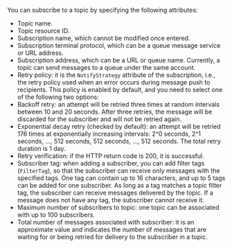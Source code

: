 You can subscribe to a topic by specifying the following attributes:
- Topic name.
- Topic resource ID.
- Subscription name, which cannot be modified once entered.
- Subscription terminal protocol, which can be a queue message service or URL address.
- Subscription address, which can be a URL or queue name. Currently, a topic can send messages to a queue under the same account.
- Retry policy: it is the `NotifyStrategy` attribute of the subscription, i.e., the retry policy used when an error occurs during message push to recipients. This policy is enabled by default, and you need to select one of the following two options:
 - Backoff retry: an attempt will be retried three times at random intervals between 10 and 20 seconds. After three retries, the message will be discarded for the subscriber and will not be retried again.
 - Exponential decay retry (checked by default): an attempt will be retried 176 times at exponentially increasing intervals: 2^0 seconds, 2^1 seconds, ..., 512 seconds, 512 seconds, ..., 512 seconds. The total retry duration is 1 day.
- Retry verification: if the HTTP return code is 200, it is successful.
- Subscriber tag: when adding a subscriber, you can add filter tags (`FilterTag`), so that the subscriber can receive only messages with the specified tags. One tag can contain up to 16 characters, and up to 5 tags can be added for one subscriber. As long as a tag matches a topic filter tag, the subscriber can receive messages delivered by the topic. If a message does not have any tag, the subscriber cannot receive it.
- Maximum number of subscribers to topic: one topic can be associated with up to 100 subscribers.
- Total number of messages associated with subscriber: it is an approximate value and indicates the number of messages that are waiting for or being retried for delivery to the subscriber in a topic.

